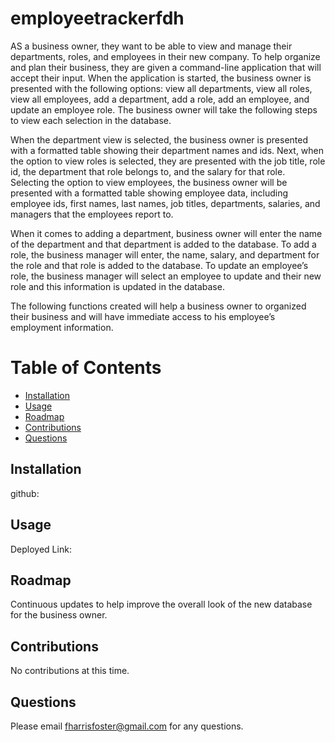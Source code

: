 # employeetrackerfdh

AS a business owner, they want to be able to view and manage their departments, roles, and employees in their new company. To help organize and plan their business, they are given a command-line application that will accept their input.  When the application is started, the business owner is presented with the following options: view all departments, view all roles, view all employees, add a department, add a role, add an employee, and update an employee role. 
The business owner will take the following steps to view each selection in the database. 

When the department view is selected, the business owner is presented with a formatted table showing their department names and ids.  Next, when the option to view roles is selected, they are presented with the job title, role id, the department that role belongs to, and the salary for that role. Selecting the option to view employees, the business owner will be presented with a formatted table showing employee data, including employee ids, first names, last names, job titles, departments, salaries, and managers that the employees report to.  

When it comes to adding a department, business owner will enter the name of the department and that department is added to the database.  To add a role, the business manager will enter, the name, salary, and department for the role and that role is added to the database. To update an employee’s role, the business manager will select an employee to update and their new role and this information is updated in the database.  

The following functions created will help a business owner to organized their business and will have immediate access to his employee’s employment information. 

# Table of Contents

- [Installation](#installation)
- [Usage](#usage)
- [Roadmap](#roadmap)
- [Contributions](#contributions)
- [Questions](#questions)

## Installation

github: 


## Usage
Deployed Link: 

<!-- <img src="./image/NoteTakerFDH.jpg" alt="JPG of the application"/>

<img src="./image/Samplescreensot.jpg" alt="JPG of the application"/>

<img src="./image/Samplelist.jpg" alt="JPG of the application"/> -->

## Roadmap

Continuous updates to help improve the overall look of the new database for the business owner.  

## Contributions

No contributions at this time.

## Questions

Please email fharrisfoster@gmail.com for any questions.


